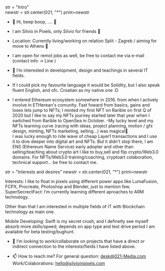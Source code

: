 
str = "Intro"  
newstr = str.center(021, "*")
print=newstr

- 👋 Hi, beep boop, .... 👾
- I am Silvio in Pixels, only Silvio for friends 🫡 
- Location: Currently living/working on relation Split - Zagreb / aiming for move to Athens 🤞
 - I am open for remot jobs as well, be free to contact me via e-mail (contact info -> Line )  

- 👀 I’m interested in development, design and teachings in several IT fields. 
- If I could pick my favourite language it would be Solidity, but I also speak fluent English, and ofc. Croatian as my native one :D  

- I entered Ethereum ecosystem somewhere in 2016. from when I actively involve in ETHerean's comunity. 
Fast foward from basics, gains and loses lets jump to NFTs; I minted my first NFT on Rarible on first Q of 2020
but I like to say my NFTs journey started later that year when I switched from Rarible to OpenSea in October. 
-My lucky level and my NFTs learning curve (racing with ideas, project planning, motion / gfx design, minting, NFTs marketing, selling...) was magical🫠  
I was lucky enough to ride wave of cheap Layer1 transactions and I use it to dive deeper into digital art and NFTs. 
But it didn't stop there, I am ENS (Ethereum Name Service) early adopter 
and other than selling/teaching about crypto art I like to buy,sell and flip crypto/Web3.0 domains. 
For NFTs/Web3.0 training/coaching, cryptoart colaboration, technical support... be free to contact me.


str = "Interests and desires"
newstr = str.center(021, "*")
print=newstr

Interests: 
I like to float in pixels using different power apps like LumaFusion, FCPX, Procreate, Photoshop and Blender, just to mention few.
SuperSecrectFact: I’m currently learning different aproaches to ARM technology.

Other than that I am interested in multiple fields of IT with Blockchain technology as main one. 

Mobile Developing:
Swift is my secret crush, and I definetly see myself absorb more skills/speed; 
depends on app type and test drive period I am available for beta testing/bughunt.


- 💞️ I’m looking to work/collaborate on projects that have a direct or indirect connection to the interests/fields I have listed above.



- 📫 How to reach me? 
For general question: desk@021-Media.com
Work/Colaborations: hello@silvioinpixels.com
<!---
xsx1985/xsx1985 is a ✨ special ✨ repository because its `README.md` (this file) appears on your GitHub profile.
You can click the Preview link to take a look at your changes.
--->
